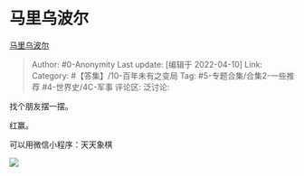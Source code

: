 # 马里乌波尔
[马里乌波尔](https://zhuanlan.zhihu.com/p/496185451)

> Author: #0-Anonymity
> Last update: [编辑于 2022-04-10]
> Link:
> Category: #【答集】/10-百年未有之变局
> Tag: #5-专题合集/合集2-一些推荐 #4-世界史/4C-军事
> 评论区:
> 泛讨论:

找个朋友摆一摆。

红赢。

可以用微信小程序：天天象棋

![](https://pic3.zhimg.com/v2-c3731047a38367a25b6b02f586c63d9a_b.jpg)
